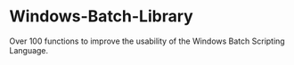# Windows-Batch-Library

Over 100 functions to improve the usability of the Windows Batch Scripting Language.

